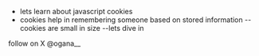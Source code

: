 - lets learn about javascript cookies
- cookies help in remembering someone based on stored information
-- cookies are small in size
--lets dive in 

follow on X @ogana__
